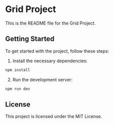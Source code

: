 # Grid Project

This is the README file for the Grid Project.

## Getting Started

To get started with the project, follow these steps:

1. Install the necessary dependencies:
  ```bash
  npm install
  ```

2. Run the development server:
  ```bash
  npm run dev
  ```

## License

This project is licensed under the MIT License.